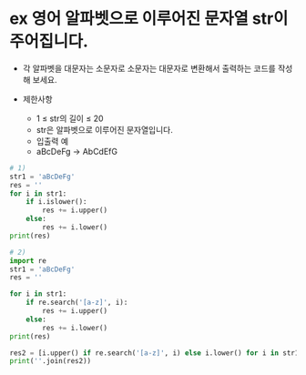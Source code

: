 # ex 영어 알파벳으로 이루어진 문자열 str이 주어집니다. 
 - 각 알파벳을 대문자는 소문자로 소문자는 대문자로 변환해서 출력하는 코드를 작성해 보세요.

 - 제한사항
   - 1 ≤ str의 길이 ≤ 20
   - str은 알파벳으로 이루어진 문자열입니다.
   - 입출력 예
   - aBcDeFg -> AbCdEfG

```py
# 1)
str1 = 'aBcDeFg'
res = ''
for i in str1:
    if i.islower():
        res += i.upper()
    else:
        res += i.lower()
print(res)

# 2)
import re
str1 = 'aBcDeFg'
res = ''

for i in str1:
    if re.search('[a-z]', i):
        res += i.upper()
    else:
        res += i.lower()
print(res)

res2 = [i.upper() if re.search('[a-z]', i) else i.lower() for i in str1]
print(''.join(res2))
```